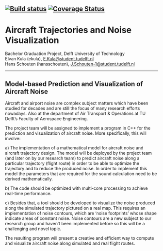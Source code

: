 [![Build status](https://ci.appveyor.com/api/projects/status/wptia5rpaq5c6b46?svg=true)](https://ci.appveyor.com/project/Hansschouten/aircraft-trajectories)
[![Coverage Status](https://coveralls.io/repos/github/Hansschouten/Aircraft-Trajectories/badge.svg?branch=master)](https://coveralls.io/github/Hansschouten/Aircraft-Trajectories?branch=master)
---

# Aircraft Trajectories and Noise Visualization

Bachelor Graduation Project, Delft University of Technology<br>
Elvan Kula (ekula), E.Kula@student.tudelft.nl<br>
Hans Schouten (hansschouten), J.Schouten-1@student.tudelft.nl

----
Model-based Prediction and Visualization of Aircraft Noise
----

Aircraft and airport noise are complex subject matters which have been studied for decades and are still the focus of many research efforts nowadays. Also at the department of Air Transport & Operations at TU Delft’s Faculty of Aerospace Engineering.

The project team will be assigned to implement a program in C++ for the prediction and visualization of aircraft noise. More specifically, this will involve:

a)	The implementation of a mathematical model for aircraft noise and aircraft trajectory design. The model will be deployed by the project team (and later on by our research team) to predict aircraft noise along a particular trajectory (flight route) in order to be able to optimize the trajectory and to reduce the produced noise. In order to implement this model the parameters that are required for the sound calculation need to be derived mathematically.

b)	The code should be optimized with multi-core processing to achieve real-time performance.

c)	Besides that, a tool should be developed to visualize the noise produced along the simulated trajectory pictured on a real map. This requires an implementation of noise contours, which are ‘noise footprints’ whose shape indicate areas of constant noise. Noise contours are a new subject to our research group and haven’t been implemented before so this will be a challenging and novel topic.

The resulting program will present a creative and efficient way to compute and visualize aircraft noise along simulated and real flight routes.
